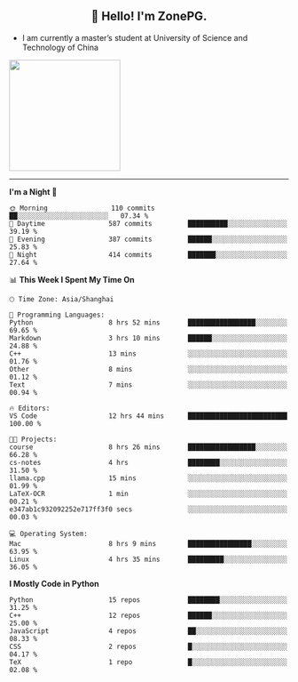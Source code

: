 <h2 align="center">👋 Hello! I'm ZonePG.</h2>

- I am currently a master’s student at University of Science and Technology of China

<img height=200 align="center" src="https://github-readme-stats.vercel.app/api?username=zonepg" />

-------

<!--START_SECTION:waka-->
**I'm a Night 🦉** 

```text
🌞 Morning                110 commits         ██░░░░░░░░░░░░░░░░░░░░░░░   07.34 % 
🌆 Daytime                587 commits         ██████████░░░░░░░░░░░░░░░   39.19 % 
🌃 Evening                387 commits         ██████░░░░░░░░░░░░░░░░░░░   25.83 % 
🌙 Night                  414 commits         ███████░░░░░░░░░░░░░░░░░░   27.64 % 
```


📊 **This Week I Spent My Time On** 

```text
🕑︎ Time Zone: Asia/Shanghai

💬 Programming Languages: 
Python                   8 hrs 52 mins       █████████████████░░░░░░░░   69.65 % 
Markdown                 3 hrs 10 mins       ██████░░░░░░░░░░░░░░░░░░░   24.88 % 
C++                      13 mins             ░░░░░░░░░░░░░░░░░░░░░░░░░   01.76 % 
Other                    8 mins              ░░░░░░░░░░░░░░░░░░░░░░░░░   01.12 % 
Text                     7 mins              ░░░░░░░░░░░░░░░░░░░░░░░░░   00.94 % 

🔥 Editors: 
VS Code                  12 hrs 44 mins      █████████████████████████   100.00 % 

🐱‍💻 Projects: 
course                   8 hrs 26 mins       █████████████████░░░░░░░░   66.28 % 
cs-notes                 4 hrs               ████████░░░░░░░░░░░░░░░░░   31.50 % 
llama.cpp                15 mins             ░░░░░░░░░░░░░░░░░░░░░░░░░   01.99 % 
LaTeX-OCR                1 min               ░░░░░░░░░░░░░░░░░░░░░░░░░   00.21 % 
e347ab1c932092252e717ff3f0 secs              ░░░░░░░░░░░░░░░░░░░░░░░░░   00.03 % 

💻 Operating System: 
Mac                      8 hrs 9 mins        ████████████████░░░░░░░░░   63.95 % 
Linux                    4 hrs 35 mins       █████████░░░░░░░░░░░░░░░░   36.05 % 
```

**I Mostly Code in Python** 

```text
Python                   15 repos            ████████░░░░░░░░░░░░░░░░░   31.25 % 
C++                      12 repos            ██████░░░░░░░░░░░░░░░░░░░   25.00 % 
JavaScript               4 repos             ██░░░░░░░░░░░░░░░░░░░░░░░   08.33 % 
CSS                      2 repos             █░░░░░░░░░░░░░░░░░░░░░░░░   04.17 % 
TeX                      1 repo              █░░░░░░░░░░░░░░░░░░░░░░░░   02.08 % 
```




<!--END_SECTION:waka-->
